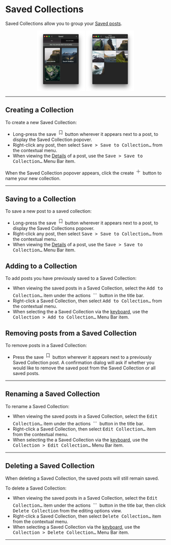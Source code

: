 # Saved Collections

Saved Collections allow you to group your [Saved posts](//views/profile.md#saved-posts).

<p style="text-align: center; margin-top: 1em;"><img src="/views/assets/savedcollections-1.png" width="30%" height="30%" /> <img src="/views/assets/savedcollections-2.png" width="30%" height="30%" /></p>

------

## Creating a Collection

To create a new Saved Collection:

- Long-press the save <img src="/views/assets/saved.png" width="20" height="20" /> button wherever it appears next to a post, to display the Saved Collection popover.
- Right-click any post, then select <kbd>Save > Save to Collection…</kbd> from the contextual menu.
- When viewing the [Details](//views/detailview.md) of a post, use the <kbd>Save > Save to Collection…</kbd> Menu Bar item.

When the Saved Collection popover appears, click the create <img src="/views/assets/compose.png" width="20" height="20" /> button to name your new collection.

------

## Saving to a Collection

To save a new post to a saved collection:

- Long-press the save <img src="/views/assets/saved.png" width="20" height="20" /> button wherever it appears next to a post, to display the Saved Collections popover.
- Right-click any post, then select <kbd>Save > Save to Collection…</kbd> from the contextual menu.
- When viewing the [Details](//views/detailview.md) of a post, use the <kbd>Save > Save to Collection…</kbd> Menu Bar item.


## Adding to a Collection

To add posts you have previously saved to a Saved Collection:

- When viewing the saved posts in a Saved Collection, select the <kbd>Add to Collection…</kbd> item under the actions <img src="/views/assets/actions-menu.png" width="20" height="20" /> button in the title bar.
- Right-click a Saved Collection, then select <kbd>Add to Collection…</kbd> from the contextual menu.
- When selecting the a Saved Collection via the [keyboard](//misc/keyboard-shortcuts.md), use the <kbd>Collection > Add to Collection…</kbd> Menu Bar item.

## Removing posts from a Saved Collection

To remove posts in a Saved Collection:

- Press the save <img src="/views/assets/saved.png" width="20" height="20" /> button wherever it appears next to a previously Saved Collection post. A confirmation dialog will ask if whether you would like to remove the saved post from the Saved Collection or all saved posts.

-----

## Renaming a Saved Collection

To rename a Saved Collection:

- When viewing the saved posts in a Saved Collection, select the <kbd>Edit Collection…</kbd> item under the actions <img src="/views/assets/actions-menu.png" width="20" height="20" /> button in the title bar.
- Right-click a Saved Collection, then select <kbd>Edit Collection…</kbd> item from the contextual menu.
- When selecting the a Saved Collection via the [keyboard](//misc/keyboard-shortcuts.md), use the <kbd>Collection > Edit Collection…</kbd> Menu Bar item.

------

## Deleting a Saved Collection

When deleting a Saved Collection, the saved posts will still remain saved.

To delete a Saved Collection:

- When viewing the saved posts in a Saved Collection, select the <kbd>Edit Collection…</kbd> item under the actions <img src="/views/assets/actions-menu.png" width="20" height="20" /> button in the title bar, then click <kbd>Delete Collection</kbd> from the editing options view.
- Right-click a Saved Collection, then select <kbd>Delete Collection…</kbd> item from the contextual menu.
- When selecting a Saved Collection via the [keyboard](//misc/keyboard-shortcuts.md), use the <kbd>Collection > Delete Collection…</kbd> Menu Bar item.

-----
